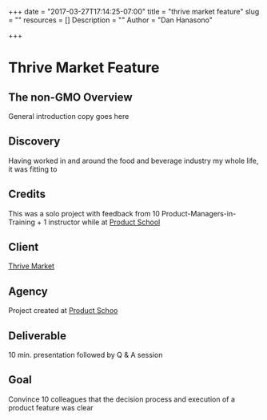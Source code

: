 +++
date = "2017-03-27T17:14:25-07:00"
title = "thrive market feature"
slug = ""
resources = []
Description = ""
Author = "Dan Hanasono"

+++
# Thrive Market Feature

## The non-GMO Overview
General introduction copy goes here

## Discovery
Having worked in and around the food and beverage industry my whole life, it was fitting to

## Credits
This was a solo project with feedback from 10 Product-Managers-in-Training + 1 instructor while at [Product School](http://productschool.com)

## Client
[Thrive Market](http:thrivemarket.com)

## Agency
Project created at [Product Schoo](http://productschool.com)

## Deliverable
10 min. presentation followed by Q & A session

## Goal
Convince 10 colleagues that the decision process and execution of a product feature was clear
